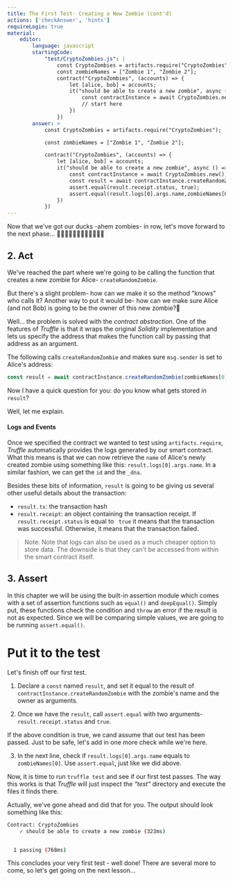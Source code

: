 ```yaml
---
title: The First Test- Creating a New Zombie (cont'd)
actions: ['checkAnswer', 'hints']
requireLogin: true
material:
    editor:
        language: javascript
        startingCode:
            "test/CryptoZombies.js": |
                const CryptoZombies = artifacts.require("CryptoZombies");
                const zombieNames = ["Zombie 1", "Zombie 2"];
                contract("CryptoZombies", (accounts) => {
                    let [alice, bob] = accounts;
                    it("should be able to create a new zombie", async () => {
                        const contractInstance = await CryptoZombies.new();
                        // start here
                    })
                })
        answer: >
            const CryptoZombies = artifacts.require("CryptoZombies");

            const zombieNames = ["Zombie 1", "Zombie 2"];

            contract("CryptoZombies", (accounts) => {
                let [alice, bob] = accounts;
                it("should be able to create a new zombie", async () => {
                    const contractInstance = await CryptoZombies.new();
                    const result = await contractInstance.createRandomZombie(zombieNames[0], {from: alice});
                    assert.equal(result.receipt.status, true);
                    assert.equal(result.logs[0].args.name,zombieNames[0]);
                })
            })
---
```

Now that we've got our ducks -ahem zombies- in row, let's move forward to the next phase... 🧟🦆‍🧟🦆🧟🦆‍🧟🦆🧟🦆‍🧟🦆

## 2. Act

We've reached the part where we're going to be calling the function that creates a new zombie for Alice- `createRandomZombie`.

But there's a slight problem- how can we make it so the method "knows" who calls it? Another way to put it would be- how can we make sure Alice (and not Bob) is going to be the owner of this new zombie?🧐

Well... the problem is solved with the _contract abstraction_. One of the features of _Truffle_ is that it wraps the original _Solidity_ implementation and lets us specify the address that makes the function call by passing that address as an argument.

The following calls `createRandomZombie` and makes sure `msg.sender` is set to Alice's address:

```javascript
const result = await contractInstance.createRandomZombie(zombieNames[0], {from: alice});
```

Now I have a quick question for you: do you know what gets stored in `result`?

Well, let me explain.

#### Logs and Events

Once we specified the contract we wanted to test using `artifacts.require`, _Truffle_  automatically provides the logs generated by our smart contract. What this means is that we can now retrieve the `name` of Alice's newly created zombie using something like this: `result.logs[0].args.name`. In a similar fashion, we can get the `id` and the `_dna`.

Besides these bits of information, `result` is going to be giving us several other useful details about the transaction:
- `result.tx`: the transaction hash
- `result.receipt`: an object containing the transaction receipt. If `result.receipt.status` is equal to ` true` it means that the transaction was successful. Otherwise, it means that the transaction failed.

>Note: Note that logs can also be used as a much cheaper option to store data. The downside is that they can't be accessed from within the smart contract itself.

## 3. Assert

In this chapter we will be using the built-in assertion module which comes with a set of assertion functions such as `equal()` and `deepEqual()`. Simply put, these functions check the condition and `throw` an error if the result is not as expected. Since we will be comparing simple values, we are going to be running `assert.equal()`.

# Put it to the test

Let's finish off our first test.

1.  Declare a `const` named `result`, and set it equal to the result of `contractInstance.createRandomZombie` with the zombie's name and the owner as arguments.

2.  Once we have the `result`, call `assert.equal` with two arguments- `result.receipt.status` and `true`.

If the above condition is true, we cand assume that our test has been passed. Just to be safe, let's add in one more check while we're here.

3.  In the next line, check if `result.logs[0].args.name` equals to `zombieNames[0]`. Use `assert.equal`, just like we did above.

Now, it is time to run `truffle test` and see if our first test passes. The way this works is that _Truffle_ will just inspect the _"test"_ directory and execute the files it finds there.

Actually, we've gone ahead and did that for you. The output should look something like this:

```bash
Contract: CryptoZombies
    ✓ should be able to create a new zombie (323ms)


  1 passing (768ms)
```

This concludes your very first test - well done! There are several more to come, so let's get going on the next lesson...
